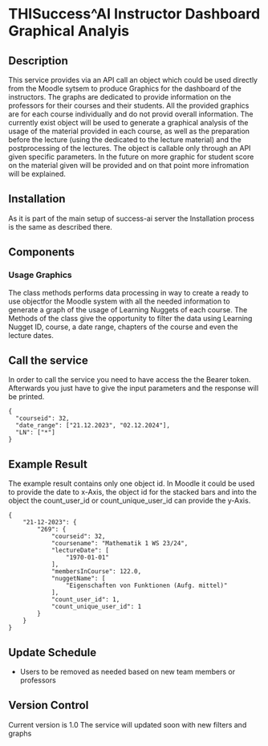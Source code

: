 # THISuccess^AI Instructor Dashboard Graphical Analyis



## Description

This service provides via an API call an object which could be used directly from the Moodle sytsem to produce Graphics for the dashboard of the instructors. The graphs are dedicated to provide information on the professors for their courses and their students. All the provided graphics are for each course individually and do not provid overall information.
The currently exist object will be used to generate a graphical analysis of the usage of the material provided in each course, as well as the preparation before the lecture (using the dedicated to the lecture material) and the postprocessing of the lectures. The object is callable only through an API given specific parameters.
In the future on more graphic for student score on the material given will be provided and on that point more infromation will be explained.



## Installation

As it is part of the main setup of success-ai server the Installation process is the same as described there.

## Components
### Usage Graphics

The class methods performs data processing in way to create a ready to use objectfor the Moodle system with all the needed information to generate a graph of the usage of Learning Nuggets of each course. The Methods of the class give the opportunity to filter the data using Learning Nugget ID, course, a date range, chapters of the course and even the lecture dates.

## Call the service

In order to call the service you need to have access the the Bearer token.
Afterwards you just have to give the input parameters and the response will be printed.
```
{
  "courseid": 32,
  "date_range": ["21.12.2023", "02.12.2024"],
  "LN": ["*"]
}
```

## Example Result
The example result contains only one object id.
In Moodle it could be used to provide the date to x-Axis, the object id for the stacked bars and into the object the count_user_id or count_unique_user_id can provide the y-Axis.
```
{
    "21-12-2023": {
        "269": {
            "courseid": 32,
            "coursename": "Mathematik 1 WS 23/24",
            "lectureDate": [
                "1970-01-01"
            ],
            "membersInCourse": 122.0,
            "nuggetName": [
                "Eigenschaften von Funktionen (Aufg. mittel)"
            ],
            "count_user_id": 1,
            "count_unique_user_id": 1
        }
    }
}
```



## Update Schedule

- Users to be removed as needed based on new team members or professors

## Version Control

Current version is 1.0
The service will updated soon with new filters and graphs
